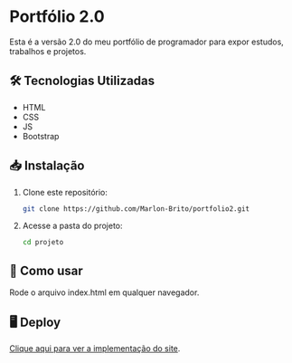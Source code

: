 # Portfólio 2.0

Esta é a versão 2.0 do meu portfólio de programador para expor estudos, trabalhos e projetos.

## 🛠️ Tecnologias Utilizadas

* HTML
* CSS
* JS
* Bootstrap

## 📥 Instalação

1. Clone este repositório:
   ```bash
   git clone https://github.com/Marlon-Brito/portfolio2.git

2. Acesse a pasta do projeto:
   ```bash
   cd projeto

## 🚀 Como usar
   Rode o arquivo index.html em qualquer navegador.

## 🖥️ Deploy
[Clique aqui para ver a implementação do site](https://marlon-brito.github.io/portfolio2/).
